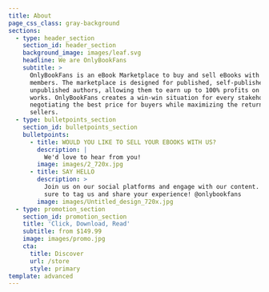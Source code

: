 ```yaml
---
title: About
page_css_class: gray-background
sections:
  - type: header_section
    section_id: header_section
    background_image: images/leaf.svg
    headline: We are OnlyBookFans
    subtitle: >
      OnlyBookFans is an eBook Marketplace to buy and sell eBooks with other
      members. The marketplace is designed for published, self-published, and
      unpublished authors, allowing them to earn up to 100% profits on their
      works. OnlyBookFans creates a win-win situation for every stakeholder by
      negotiating the best price for buyers while maximizing the return for
      sellers.
  - type: bulletpoints_section
    section_id: bulletpoints_section
    bulletpoints:
      - title: WOULD YOU LIKE TO SELL YOUR EBOOKS WITH US?
        description: |
          We'd love to hear from you!
        image: images/2_720x.jpg
      - title: SAY HELLO
        description: >
          Join us on our social platforms and engage with our content.  Make
          sure to tag us and share your experience! @onlybookfans
        image: images/Untitled_design_720x.jpg
  - type: promotion_section
    section_id: promotion_section
    title: 'Click, Download, Read'
    subtitle: from $149.99
    image: images/promo.jpg
    cta:
      title: Discover
      url: /store
      style: primary
template: advanced
---
```

